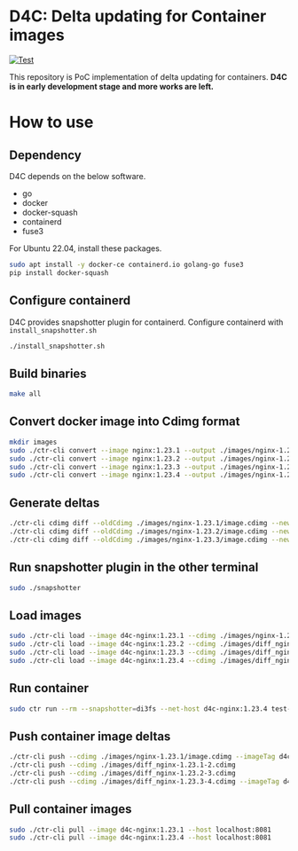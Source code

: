 # D4C: Delta updating for Container images

[![Test](https://github.com/naoki9911/d4c/actions/workflows/test.yaml/badge.svg)](https://github.com/naoki9911/d4c/actions/workflows/test.yaml)

This repository is PoC implementation of delta updating for containers.
**D4C is in early development stage and more works are left.**

# How to use
## Dependency
D4C depends on the below software.

- go
- docker
- docker-squash
- containerd
- fuse3

For Ubuntu 22.04, install these packages.
```sh
sudo apt install -y docker-ce containerd.io golang-go fuse3
pip install docker-squash
```

## Configure containerd
D4C provides snapshotter plugin for containerd.
Configure containerd with `install_snapshotter.sh`
```sh
./install_snapshotter.sh
```

## Build binaries
```sh
make all
```

## Convert docker image into Cdimg format
```sh
mkdir images
sudo ./ctr-cli convert --image nginx:1.23.1 --output ./images/nginx-1.23.1 --cdimg
sudo ./ctr-cli convert --image nginx:1.23.2 --output ./images/nginx-1.23.2 --cdimg
sudo ./ctr-cli convert --image nginx:1.23.3 --output ./images/nginx-1.23.3 --cdimg
sudo ./ctr-cli convert --image nginx:1.23.4 --output ./images/nginx-1.23.4 --cdimg
```

## Generate deltas
```sh
./ctr-cli cdimg diff --oldCdimg ./images/nginx-1.23.1/image.cdimg --newCdimg ./images/nginx-1.23.2/image.cdimg --outCdimg ./images/diff_nginx-1.23.1-2.cdimg --threadNum 8
./ctr-cli cdimg diff --oldCdimg ./images/nginx-1.23.2/image.cdimg --newCdimg ./images/nginx-1.23.3/image.cdimg --outCdimg ./images/diff_nginx-1.23.2-3.cdimg --threadNum 8
./ctr-cli cdimg diff --oldCdimg ./images/nginx-1.23.3/image.cdimg --newCdimg ./images/nginx-1.23.4/image.cdimg --outCdimg ./images/diff_nginx-1.23.3-4.cdimg --threadNum 8
```

## Run snapshotter plugin in the other terminal
```sh
sudo ./snapshotter
```

## Load images
```sh
sudo ./ctr-cli load --image d4c-nginx:1.23.1 --cdimg ./images/nginx-1.23.1/image.cdimg
sudo ./ctr-cli load --image d4c-nginx:1.23.2 --cdimg ./images/diff_nginx-1.23.1-2.cdimg
sudo ./ctr-cli load --image d4c-nginx:1.23.3 --cdimg ./images/diff_nginx-1.23.2-3.cdimg
sudo ./ctr-cli load --image d4c-nginx:1.23.4 --cdimg ./images/diff_nginx-1.23.3-4.cdimg
```

## Run container
```sh
sudo ctr run --rm --snapshotter=di3fs --net-host d4c-nginx:1.23.4 test-nginx-1.23.4
```


## Push container image deltas
```sh
./ctr-cli push --cdimg ./images/nginx-1.23.1/image.cdimg --imageTag d4c-nginx:1.23.1
./ctr-cli push --cdimg ./images/diff_nginx-1.23.1-2.cdimg
./ctr-cli push --cdimg ./images/diff_nginx-1.23.2-3.cdimg
./ctr-cli push --cdimg ./images/diff_nginx-1.23.3-4.cdimg --imageTag d4c-nginx:1.23.4
```

## Pull container images
```sh
sudo ./ctr-cli pull --image d4c-nginx:1.23.1 --host localhost:8081
sudo ./ctr-cli pull --image d4c-nginx:1.23.4 --host localhost:8081
```
